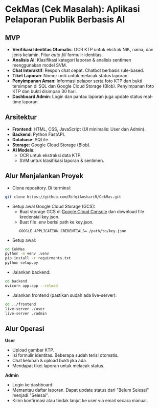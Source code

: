 # CekMas (Cek Masalah): Aplikasi Pelaporan Publik Berbasis AI

## MVP
- **Verifikasi Identitas Otomatis**: OCR KTP untuk ekstrak NIK, nama, dan jenis kelamin. Fitur *auto fill* formulir identitas.
- **Analisis AI**: Klasifikasi kategori laporan & analisis sentimen menggunakan model SVM.
- **Chat Interaktif**: Respon chat cepat. Chatbot berbasis rule-based.
- **Tiket Laporan**: Nomor unik untuk melacak status laporan.
- **Penyimpanan Aman**: Informasi pelapor serta foto KTP dan bukti tersimpan di SQL dan Google Cloud Storage (Blob). Penyimpanan foto KTP dan bukti disimpan 30 hari.
- **Dashboard Admin**: Login dan pantau laporan juga update status real-time laporan.

## Arsitektur
- **Frontend**: HTML, CSS, JavaScript (UI minimalis: User dan Admin).  
- **Backend**: Python FastAPI.  
- **Database**: SQLite.  
- **Storage**: Google Cloud Storage (Blob).  
- **AI Models**:  
  - OCR untuk ekstraksi data KTP.  
  - SVM untuk klasifikasi laporan & sentimen.  

## Alur Menjalankan Proyek
- Clone repository. Di terminal: 
```bash
git clone https://github.com/RifqiAnshariR/CekMas.git
```
- Setup awal Google Cloud Storage (GCS):
  - Buat storage GCS di [Google Cloud Console](https://console.cloud.google.com/) dan download file kredensial key.json.
  - Buat file .env berisi path ke key.json. 
  ```env
     GOOGLE_APPLICATION_CREDENTIALS=./path/to/key.json
  ```
- Setup awal:
```bash
cd CekMas
python -m venv .venv
pip install -r requirments.txt
python setup.py
```
- Jalankan backend:
```bash
cd backend
uvicorn app:app --reload
```
- Jalankan frontend (pastikan sudah ada live-server):
```bash
cd ../frontend
live-server ./user
live-server ./admin
```

## Alur Operasi
**User**  
- Upload gambar KTP.  
- Isi formulir identitas. Beberapa sudah terisi otomatis.  
- Chat keluhan & upload bukti jika ada.  
- Mendapat tiket laporan untuk melacak status.  

**Admin**  
- Login ke dashboard.  
- Memantau daftar laporan. Dapat update status dari "Belum Selesai" menjadi "Selesai".  
- Kirim konfirmasi atau tindak lanjut ke user via email secara manual.  